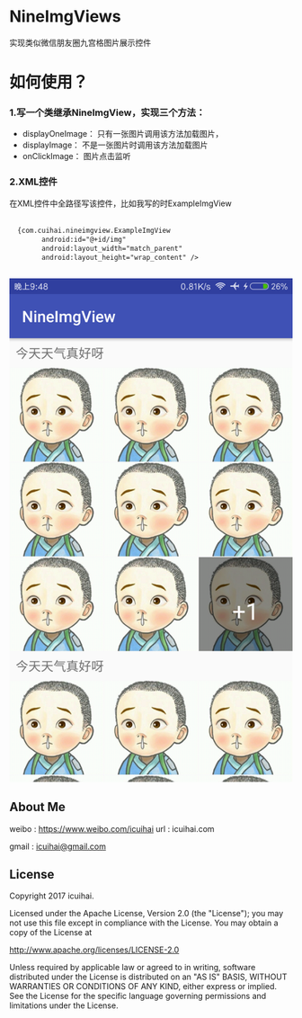 # NineImgViews
实现类似微信朋友圈九宫格图片展示控件
# 如何使用？
### 1.写一个类继承NineImgView，实现三个方法：
* displayOneImage：
 只有一张图片调用该方法加载图片，
* displayImage：
 不是一张图片时调用该方法加载图片
* onClickImage：
 图片点击监听
 ### 2.XML控件
 在XML控件中全路径写该控件，比如我写的时ExampleImgView
<pre><code>
  {com.cuihai.nineimgview.ExampleImgView
        android:id="@+id/img"
        android:layout_width="match_parent"
        android:layout_height="wrap_content" />
        
</code></pre>
![image](https://github.com/icuihai/NineImgView/raw/master/img/nineimgview.png)
## About Me
weibo : <https://www.weibo.com/icuihai> 
url : icuihai.com

gmail  : icuihai@gmail.com
## License
Copyright 2017 icuihai.

Licensed under the Apache License, Version 2.0 (the "License");
you may not use this file except in compliance with the License.
You may obtain a copy of the License at

   http://www.apache.org/licenses/LICENSE-2.0

Unless required by applicable law or agreed to in writing, software
distributed under the License is distributed on an "AS IS" BASIS,
WITHOUT WARRANTIES OR CONDITIONS OF ANY KIND, either express or implied.
See the License for the specific language governing permissions and
limitations under the License.
